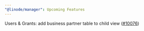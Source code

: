 ```yaml
---
"@linode/manager": Upcoming Features
---
```


Users & Grants: add business partner table to child view ([#10076](https://github.com/linode/manager/pull/10076))
